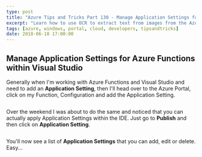 ```yaml
---
type: post
title: "Azure Tips and Tricks Part 130 - Manage Application Settings for Azure Functions within Visual Studio"
excerpt: "Learn how to use OCR to extract text from images from the Azure Portal"
tags: [azure, windows, portal, cloud, developers, tipsandtricks]
date: 2018-06-10 17:00:00
---
```


## Manage Application Settings for Azure Functions within Visual Studio

Generally when I'm working with Azure Functions and Visual Studio and need to add an **Application Setting**, then I'll head over to the Azure Portal, click on my Function, Configuration and add the Application Setting.

<img :src="$withBase('/files/vsappsetting1.png')">

Over the weekend I was about to do the same and noticed that you can actually apply Application Settings within the IDE. Just go to **Publish** and then click on **Application Setting**. 

<img :src="$withBase('/files/vsappsetting2.png')">

You'll now see a list of **Application Settings** that you can add, edit or delete. Easy...

<img :src="$withBase('/files/vsappsetting3.png')">
